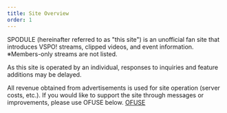 ```yaml
---
title: Site Overview
order: 1
---
```


SPODULE (hereinafter referred to as "this site") is an unofficial fan site that introduces VSPO! streams, clipped videos, and event information.
※Members-only streams are not listed.

As this site is operated by an individual, responses to inquiries and feature additions may be delayed.

All revenue obtained from advertisements is used for site operation (server costs, etc.).
If you would like to support the site through messages or improvements, please use OFUSE below.
[OFUSE](https://ofuse.me/d202a56f)